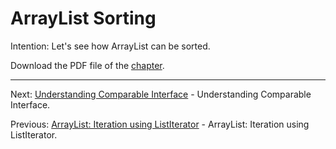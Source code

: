 # ArrayList Sorting

Intention: Let's see how ArrayList can be sorted.

Download the PDF file of the [chapter](chapter_7.pdf).

<hr>

Next: [Understanding Comparable Interface](chapter_8.md "Understanding Comparable Interface") - 
Understanding Comparable Interface.

Previous: [ArrayList: Iteration using ListIterator](chapter_6.md "ArrayList: Iteration using ListIterator") - 
ArrayList: Iteration using ListIterator.